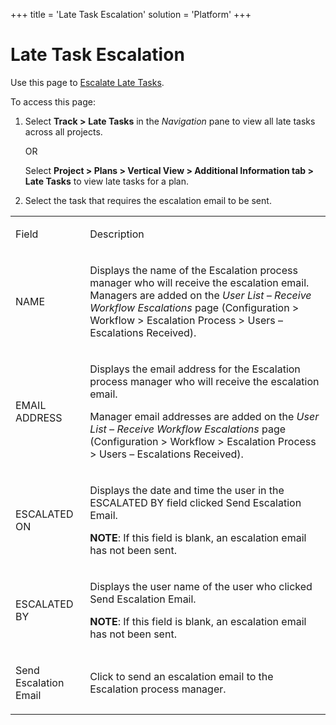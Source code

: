 +++
title = 'Late Task Escalation'
solution = 'Platform'
+++

# Late Task Escalation

<div class="use">

Use this page to [Escalate Late
Tasks](../Use_Cases/Escalate_Late_Tasks).

</div>

To access this page:

1.  Select <span style="font-weight: bold;">Track \></span> **Late
    Tasks** in the *Navigation* pane to view all late tasks across all
    projects.
    
    OR
    
    Select **Project \> Plans \> Vertical View \> Additional Information
    tab \> Late Tasks** to view late tasks for a plan.

2.  Select the task that requires the escalation email to be sent.

<table>
<tbody>
<tr class="odd">
<td><p>Field</p></td>
<td><p>Description</p></td>
</tr>
<tr class="even">
<td><p>NAME</p></td>
<td><p>Displays the name of the Escalation process manager who will receive the escalation email. Managers are added on the <em>User List – Receive Workflow Escalations</em> page (Configuration &gt; Workflow &gt; Escalation Process &gt; Users – Escalations Received).</p></td>
</tr>
<tr class="odd">
<td><p>EMAIL ADDRESS</p></td>
<td><p>Displays the email address for the Escalation process manager who will receive the escalation email.</p>
<p>Manager email addresses are added on the <em>User List – Receive Workflow Escalations</em> page (Configuration &gt; Workflow &gt; Escalation Process &gt; Users – Escalations Received).</p></td>
</tr>
<tr class="even">
<td><p>ESCALATED ON</p></td>
<td><p>Displays the date and time the user in the ESCALATED BY field clicked Send Escalation Email.</p>
<p><strong>NOTE</strong>: If this field is blank, an escalation email has not been sent.</p></td>
</tr>
<tr class="odd">
<td><p>ESCALATED BY</p></td>
<td><p>Displays the user name of the user who clicked Send Escalation Email.</p>
<p><strong>NOTE</strong>: If this field is blank, an escalation email has not been sent.</p></td>
</tr>
<tr class="even">
<td><p>Send Escalation Email</p></td>
<td><p>Click to send an escalation email to the Escalation process manager.</p></td>
</tr>
</tbody>
</table>
